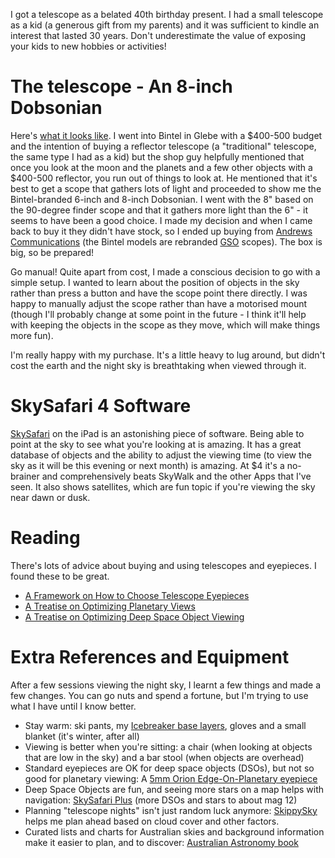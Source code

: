 <!--
.. title: The Night Sky
.. slug: the-night-sky
.. date: 2015/09/05 08:00:00
.. tags: the night sky
.. spellcheck_exceptions: SkySafari,Andrews,Bintel,Glebe,GSO,Dobsonian,brainer,rebranded,DSOs,SkippySky,SkyWalk,th
.. is_orphan: False
.. link:
.. description:
-->

I got a telescope as a belated 40th birthday present. I had a small telescope as a kid (a generous gift from my parents) and it was sufficient to kindle an interest that lasted 30 years. Don't underestimate the value of exposing your kids to new hobbies or activities!

# The telescope - An 8-inch Dobsonian
Here's [what it looks like](http://www.bintel.com.au/Telescopes/Dobsonian/Bintel-BT202-B-8--Dobsonian/72/productview.aspx). I went into Bintel in Glebe with a $400-500 budget and the intention of buying a reflector telescope (a "traditional" telescope, the same type I had as a kid) but the shop guy helpfully mentioned that once you look at the moon and the planets and a few other objects with a $400-500 reflector, you run out of things to look at. He mentioned that it's best to get a scope that gathers lots of light and proceeded to show me the Bintel-branded 6-inch and 8-inch Dobsonian. I went with the 8" based on the 90-degree finder scope and that it gathers more light than the 6" - it seems to have been a good choice. I made my decision and when I came back to buy it they didn't have stock, so I ended up buying from [Andrews Communications](http://www.andrewscom.com.au/optical-telescopes) (the Bintel models are rebranded [GSO](http://www.gs-telescope.com/content.asp?id=116) scopes). The box is big, so be prepared!

Go manual! Quite apart from cost, I made a conscious decision to go with a simple setup. I wanted to learn about the position of objects in the sky rather than press a button and have the scope point there directly. I was happy to manually adjust the scope rather than have a motorised mount (though I'll probably change at some point in the future - I think it'll help with keeping the objects in the scope as they move, which will make things more fun).

I'm really happy with my purchase. It's a little heavy to lug around, but didn't cost the earth and the night sky is breathtaking when viewed through it.

# SkySafari 4 Software
[SkySafari](http://www.skysafariastronomy.com/products/skysafari/index.html) on the iPad is an astonishing piece of software. Being able to point at the sky to see what you're looking at is amazing. It has a great database of objects and the ability to adjust the viewing time (to view the sky as it will be this evening or next month) is amazing. At $4 it's a no-brainer and comprehensively beats SkyWalk and the other Apps that I've seen. It also shows satellites, which are fun topic if you're viewing the sky near dawn or dusk.

# Reading

There's lots of advice about buying and using telescopes and eyepieces. I found these to be great.

* [A Framework on How to Choose Telescope Eyepieces](http://www.astronomyforum.net/telescope-eyepieces-forum/125501-article-framework-how-choose-telescope-eyepieces.html)
* [A Treatise on Optimizing Planetary Views](http://www.astronomyforum.net/planets/146636-treatise-optimizing-planetary-views.html)
* [A Treatise on Optimizing Deep Space Object Viewing](http://www.astronomyforum.net/deep-sky-objects-forum/152002-treatise-optimizing-dso-observation.html)

# Extra References and Equipment
After a few sessions viewing the night sky, I learnt a few things and made a few changes. You can go nuts and spend a fortune, but I'm trying to use what I have until I know better.

* Stay warm: ski pants, my [Icebreaker base layers](http://au.icebreaker.com/en/mens-layering-baselayers), gloves and a small blanket (it's winter, after all)
* Viewing is better when you're sitting: a chair (when looking at objects that are low in the sky) and a bar stool (when objects are overhead)
* Standard eyepieces are OK for deep space objects (DSOs), but not so good for planetary viewing: A [5mm Orion Edge-On-Planetary eyepiece](http://www.bintel.com.au/Eyepieces-and-Barlows/Orion/Edge-On/Orion-Edge-On-Planetary-5mm/303/productview.aspx)
* Deep Space Objects are fun, and seeing more stars on a map helps with navigation: [SkySafari Plus](http://www.skysafariastronomy.com/products/skysafari/versions.html) (more DSOs and stars to about mag 12)
* Planning "telescope nights" isn't just random luck anymore: [SkippySky](http://www.skippysky.com.au/Compact/Australia/Compact_Oz_Coonabarabran.html) helps me plan ahead based on cloud cover and other factors.
* Curated lists and charts for Australian skies and background information make it easier to plan, and to discover: [Australian Astronomy book](http://www.quasarastronomy.com.au/order.html)
